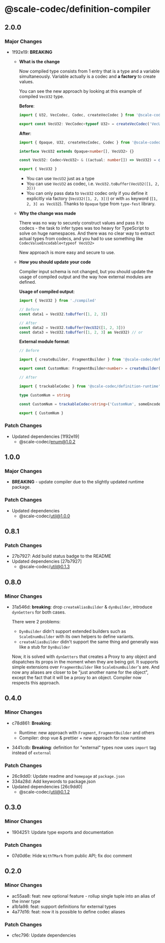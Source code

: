 # @scale-codec/definition-compiler

## 2.0.0

### Major Changes

-   1f92e19: **BREAKING**

    -   **What is the change**

        Now compiled type consists from 1 entry that is a type and a variable simultaneously. Variable actually is a codec and **a factory** to create values.

        You can see the new approach by looking at this example of compiled `VecU32` type.

        **Before**:

        ```ts
        import { U32, VecCodec, Codec, createVecCodec } from '@scale-codec/definition-runtime'

        export const VecU32: VecCodec<typeof U32> = createVecCodec('VecU32', U32)
        ```

        **After**:

        ```ts
        import { Opaque, U32, createVecCodec, Codec } from '@scale-codec/definition-runtime'

        interface VecU32 extends Opaque<number[], VecU32> {}

        const VecU32: Codec<VecU32> & ((actual: number[]) => VecU32) = createVecCodec('VecU32', U32)

        export { VecU32 }
        ```

        -   You can use `VecU32` just as a type
        -   You can use `VecU32` as codec, i.e. `VecU32.toBuffer(VecU32([1, 2, 3]))`
        -   You can only pass data to `VecU32` codec only if you define it explicitly via factory (`VecU32([1, 2, 3])`) or with `as` keyword (`[1, 2, 3] as VecU32`). Thanks to `Opaque` type from `type-fest` library.

    -   **Why the change was made**

        There was no way to securely construct values and pass it to codecs - the task to infer types was too heavy for TypeScript to solve on huge namespaces. And there was no clear way to extract actual types from codecs, and you had to use something like `CodecValueEncodable<typeof VecU32>`

        New approach is more easy and secure to use.

    -   **How you should update your code**

        Compiler input schema is not changed, but you should update the usage of compiled output and the way how external modules are defined.

        **Usage of compiled output**:

        ```ts
        import { VecU32 } from './compiled'

        // Before
        const data1 = VecU32.toBuffer([1, 2, 3])

        // After
        const data2 = VecU32.toBuffer(VecU32([1, 2, 3]))
        const data3 = VecU32.toBuffer([1, 2, 3] as VecU32) // or
        ```

        **External module format**:

        ```ts
        // Before

        import { createBuilder, FragmentBuilder } from '@scale-codec/definition-runtime'

        export const CustomNum: FragmentBuilder<number> = createBuilder('CustomNum', someEncodeFun, someDecodeFun)

        // After

        import { trackableCodec } from '@scale-codec/definition-runtime'

        type CustomNum = string

        const CustomNum = trackableCodec<string>('CustomNum', someEncodeFun, someDecodeFun)

        export { CustomNum }
        ```

### Patch Changes

-   Updated dependencies [1f92e19]
    -   @scale-codec/enum@1.0.2

## 1.0.0

### Major Changes

-   **BREAKING** - update compiler due to the slightly updated runtime package.

### Patch Changes

-   Updated dependencies
    -   @scale-codec/util@1.0.0

## 0.8.1

### Patch Changes

-   27b7927: Add build status badge to the README
-   Updated dependencies [27b7927]
    -   @scale-codec/util@0.1.3

## 0.8.0

### Minor Changes

-   31a546d: **breaking**: drop `createAliasBuilder` & `dynBuilder`, introduce `dynGetters` for both cases.

    There were 2 problems:

    -   `DynBuilder` didn't support extended builders such as `ScaleEnumBuilder` with its own helpers to define variants.
    -   `createAliasBuilder` didn't support the same thing and generally was like a stub for `DynBuilder`

    Now, it is solved with `dynGetters` that creates a Proxy to any object and dispatches its props in the moment when they are being got. It supports simple extensions over `FragmentBuilder` like `ScaleEnumBuilder`'s are. And now any aliases are closer to be "just another name for the object", except the fact that it will be a proxy to an object. Compiler now respects this approach.

## 0.4.0

### Minor Changes

-   c78d861: **Breaking**:

    -   Runtime: new approach with `Fragment`, `FragmentBuilder` and others
    -   Compiler: drop vue & prettier + new approach for new runtime

-   3441cdb: **Breaking**: definition for "external" types now uses `import` tag instead of `external`

### Patch Changes

-   26c9dd0: Update readme and `homepage` at `package.json`
-   334a28d: Add keywords to package.json
-   Updated dependencies [26c9dd0]
    -   @scale-codec/util@0.1.2

## 0.3.0

### Minor Changes

-   1904251: Update type exports and documentation

### Patch Changes

-   07d0d6e: Hide `WithTMark` from public API; fix doc comment

## 0.2.0

### Minor Changes

-   ac55aa8: feat: new optional feature - rollup single tuple into an alias of the inner type
-   a1b1a98: feat: support definitions for external types
-   4a77d16: feat: now it is possible to define codec aliases

### Patch Changes

-   cfec796: Update dependencies
